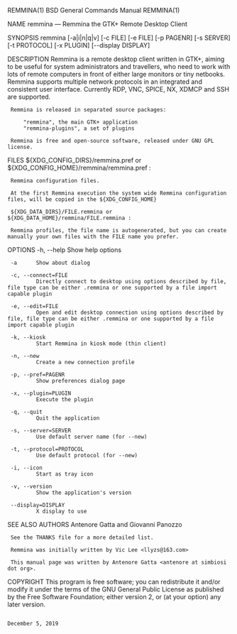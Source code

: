 REMMINA(1)                                                                                                                                    BSD General Commands Manual                                                                                                                                    REMMINA(1)

NAME
     remmina — Remmina the GTK+ Remote Desktop Client

SYNOPSIS
     remmina [-a|i|n|q|v] [-c FILE] [-e FILE] [-p PAGENR] [-s SERVER] [-t PROTOCOL] [-x PLUGIN] [--display DISPLAY]

DESCRIPTION
     Remmina is a remote desktop client written in GTK+, aiming to be useful for system administrators and travellers, who need to work with lots of remote computers in front of either large monitors or tiny netbooks. Remmina supports multiple network protocols in an integrated and consistent user interface.
     Currently RDP, VNC, SPICE, NX, XDMCP and SSH are supported.

     Remmina is released in separated source packages:

         "remmina", the main GTK+ application
         "remmina-plugins", a set of plugins

     Remmina is free and open-source software, released under GNU GPL license.

FILES
     ${XDG_CONFIG_DIRS}/remmina.pref or ${XDG_CONFIG_HOME}/remmina/remmina.pref :

     Remmina configuration files.

     At the first Remmina execution the system wide Remmina configuration files, will be copied in the ${XDG_CONFIG_HOME}

     ${XDG_DATA_DIRS}/FILE.remmina or ${XDG_DATA_HOME}/remmina/FILE.remmina :

     Remmina profiles, the file name is autogenerated, but you can create manually your own files with the FILE name you prefer.

OPTIONS
     -h, --help
             Show help options

     -a      Show about dialog

     -c, --connect=FILE
             Directly connect to desktop using options described by file, file type can be either .remmina or one supported by a file import capable plugin

     -e, --edit=FILE
             Open and edit desktop connection using options described by file, file type can be either .remmina or one supported by a file import capable plugin

     -k, --kiosk
             Start Remmina in kiosk mode (thin client)

     -n, --new
             Create a new connection profile

     -p, --pref=PAGENR
             Show preferences dialog page

     -x, --plugin=PLUGIN
             Execute the plugin

     -q, --quit
             Quit the application

     -s, --server=SERVER
             Use default server name (for --new)

     -t, --protocol=PROTOCOL
             Use default protocol (for --new)

     -i, --icon
             Start as tray icon

     -v, --version
             Show the application's version

     --display=DISPLAY
             X display to use

SEE ALSO
AUTHORS
     Antenore Gatta <antenore at simbiosi dot org> and Giovanni Panozzo <giovanni at panozzo dot it>

     See the THANKS file for a more detailed list.

     Remmina was initially written by Vic Lee <llyzs@163.com>

     This manual page was written by Antenore Gatta <antenore at simbiosi dot org>.

COPYRIGHT
     This program is free software; you can redistribute it and/or modify it under the terms of the GNU General Public License as published by the Free Software Foundation; either version 2, or (at your option) any later version.

                                                                                                                                                    December 5, 2019
